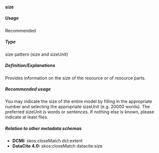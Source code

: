 #### size
##### Usage
Recommended
##### Type
size pattern (size and sizeUnit)
##### Definition/Explanations
Provides information on the size of the resource or of resource parts.
##### Recommended usage
You may indicate the size of the entire model by filling in the appropriate number and selecting the appropriate sizeUnit (e.g. 20000 words). The preferred sizeUnit is words or sentences. If nothing else is known, please indicate at least files.
##### Relation to other metadata schemas
* **DCMI:** skos:closeMatch dct:extent
* **DataCite 4.0:** skos:closeMatch datacite:size
